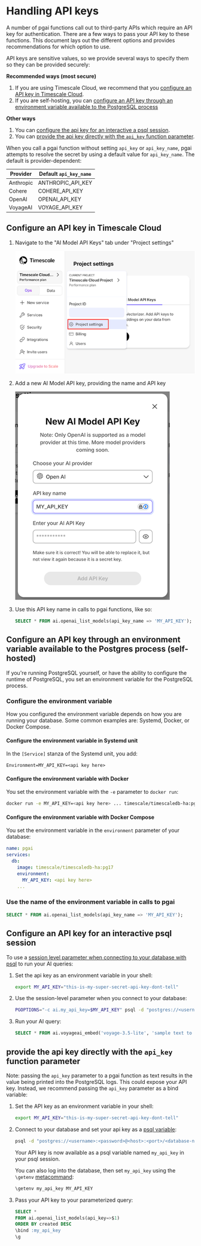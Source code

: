 # Handling API keys

A number of pgai functions call out to third-party APIs which require an API
key for authentication. There are a few ways to pass your API key to these
functions. This document lays out the different options and provides
recommendations for which option to use.

API keys are sensitive values, so we provide several ways to specify them so
they can be provided securely:

**Recommended ways (most secure)**

1. If you are using Timescale Cloud, we recommend that you [configure an API key in Timescale Cloud](#configure-an-api-key-in-timescale-cloud).
2. If you are self-hosting, you can [configure an API key through an environment variable available to the PostgreSQL process](#configure-an-api-key-through-an-environment-variable-available-to-the-postgres-process-self-hosted)

**Other ways**
1. You can [configure the api key for an interactive a psql session](#configure-an-api-key-for-an-interactive-psql-session).
2. You can [provide the api key directly with the `api_key` function parameter](#provide-the-api-key-directly-with-the-api_key-function-parameter).

When you call a pgai function without setting `api_key` or `api_key_name`, pgai
attempts to resolve the secret by using a default value for `api_key_name`. The
default is provider-dependent:

| Provider  | Default `api_key_name` |
|-----------|------------------------|
| Anthropic | ANTHROPIC_API_KEY      |
| Cohere    | COHERE_API_KEY         |
| OpenAI    | OPENAI_API_KEY         |
| VoyageAI  | VOYAGE_API_KEY         |


## Configure an API key in Timescale Cloud

1. Navigate to the "AI Model API Keys" tab under "Project settings"

   ![Timescale Cloud project settings](/docs/images/timescale_project_settings.png)

1. Add a new AI Model API key, providing the name and API key

   ![Timescale Cloud new AI model API key](/docs/images/timescale_new_ai_model_api_key.png)

1. Use this API key name in calls to pgai functions, like so:
    ```sql
    SELECT * FROM ai.openai_list_models(api_key_name => 'MY_API_KEY');
    ```

## Configure an API key through an environment variable available to the Postgres process (self-hosted)

If you're running PostgreSQL yourself, or have the ability to configure the
runtime of PostgreSQL, you set an environment variable for the PostgreSQL
process.

### Configure the environment variable

How you configured the environment variable depends on how you are running your
database. Some common examples are: Systemd, Docker, or Docker Compose.

#### Configure the environment variable in Systemd unit

In the `[Service]` stanza of the Systemd unit, you add:

```
Environment=MY_API_KEY=<api key here>
```

#### Configure the environment variable with Docker

You set the environment variable with the `-e` parameter to `docker run`:

```sh
docker run -e MY_API_KEY=<api key here> ... timescale/timescaledb-ha:pg17
```

#### Configure the environment variable with Docker Compose

You set the environment variable in the `environment` parameter of your
database:

```yaml
name: pgai
services:
  db:
    image: timescale/timescaledb-ha:pg17
    environment:
      MY_API_KEY: <api key here>
    ...
```

### Use the name of the environment variable in calls to pgai

```sql
SELECT * FROM ai.openai_list_models(api_key_name => 'MY_API_KEY');
```

## Configure an API key for an interactive psql session

To use a [session level parameter when connecting to your database with psql](https://www.postgresql.org/docs/current/config-setting.html#CONFIG-SETTING-SHELL)
to run your AI queries:

1. Set the api key as an environment variable in your shell:
    ```bash
    export MY_API_KEY="this-is-my-super-secret-api-key-dont-tell"
    ```

1. Use the session-level parameter when you connect to your database:

    ```bash
    PGOPTIONS="-c ai.my_api_key=$MY_API_KEY" psql -d "postgres://<username>:<password>@<host>:<port>/<database-name>"
    ```

1. Run your AI query:

    ```sql
    SELECT * FROM ai.voyageai_embed('voyage-3.5-lite', 'sample text to embed', api_key_name => 'my_api_key');
    ```


## provide the api key directly with the `api_key` function parameter

Note: passing the `api_key` parameter to a pgai function as text results in the
value being printed into the PostgreSQL logs. This could expose your API key.
Instead, we recommend passing the `api_key` parameter as a bind variable:

1. Set the API key as an environment variable in your shell:
    ```bash
    export MY_API_KEY="this-is-my-super-secret-api-key-dont-tell"
    ```

2. Connect to your database and set your api key as a [psql variable](https://www.postgresql.org/docs/current/app-psql.html#APP-PSQL-VARIABLES):

      ```bash
      psql -d "postgres://<username>:<password>@<host>:<port>/<database-name>" -v my_api_key=$MY_API_KEY
      ```
   Your API key is now available as a psql variable named `my_api_key` in your psql session.

   You can also log into the database, then set `my_api_key` using the `\getenv` [metacommand](https://www.postgresql.org/docs/current/app-psql.html#APP-PSQL-META-COMMAND-GETENV):

      ```sql
      \getenv my_api_key MY_API_KEY
      ```

3. Pass your API key to your parameterized query:
    ```sql
    SELECT *
    FROM ai.openai_list_models(api_key=>$1)
    ORDER BY created DESC
    \bind :my_api_key
    \g
    ```
